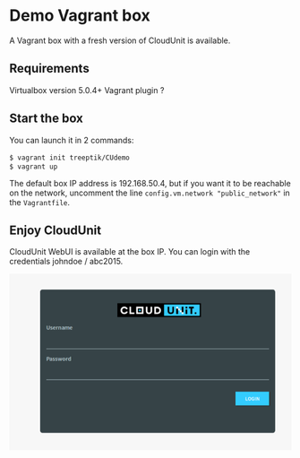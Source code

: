# Demo Vagrant box

A Vagrant box with a fresh version of CloudUnit is available.

## Requirements
Virtualbox version 5.0.4+
Vagrant plugin ?

## Start the box
You can launch it in 2 commands:
```
$ vagrant init treeptik/CUdemo
$ vagrant up
```

The default box IP address is 192.168.50.4, but if you want it to be reachable on the network, uncomment the line `config.vm.network "public_network"` in the `Vagrantfile`.

## Enjoy CloudUnit
CloudUnit WebUI is available at the box IP. You can login with the credentials johndoe / abc2015.

![login](https://github.com/Treeptik/CloudUnit-images/blob/master/CU-login.png)
